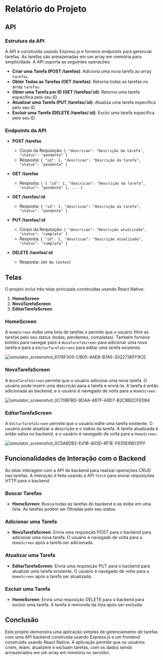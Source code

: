 # Relatório do Projeto

## API

### Estrutura da API

A API é construída usando Express.js e fornece endpoints para gerenciar tarefas. As tarefas são armazenadas em um array em memória para simplicidade. A API suporta as seguintes operações:

- **Criar uma Tarefa (POST /tarefas)**: Adiciona uma nova tarefa ao array `tarefas`.
- **Obter Todas as Tarefas (GET /tarefas)**: Retorna todas as tarefas no array `tarefas`.
- **Obter uma Tarefa por ID (GET /tarefas/:id)**: Retorna uma tarefa específica pelo seu ID.
- **Atualizar uma Tarefa (PUT /tarefas/:id)**: Atualiza uma tarefa específica pelo seu ID.
- **Excluir uma Tarefa (DELETE /tarefas/:id)**: Exclui uma tarefa específica pelo seu ID.

### Endpoints da API

- **POST /tarefas**
  - Corpo da Requisição: `{ "descricao": "Descrição da tarefa", "status": "pendente" }`
  - Resposta: `{ "id": 1, "descricao": "Descrição da tarefa", "status": "pendente" }`

- **GET /tarefas**
  - Resposta: `[ { "id": 1, "descricao": "Descrição da tarefa", "status": "pendente" }, ... ]`

- **GET /tarefas/:id**
  - Resposta: `{ "id": 1, "descricao": "Descrição da tarefa", "status": "pendente" }`

- **PUT /tarefas/:id**
  - Corpo da Requisição: `{ "descricao": "Descrição atualizada", "status": "completa" }`
  - Resposta: `{ "id": 1, "descricao": "Descrição atualizada", "status": "completa" }`

- **DELETE /tarefas/:id**
  - Resposta: `204 No Content`

## Telas

O projeto inclui três telas principais construídas usando React Native:

1. **HomeScreen**
2. **NovaTarefaScreen**
3. **EditarTarefaScreen**

### HomeScreen

A `HomeScreen` exibe uma lista de tarefas e permite que o usuário filtre as tarefas pelo seu status (todas, pendentes, completas). Também fornece botões para navegar para a `NovaTarefaScreen` para adicionar uma nova tarefa e para a `EditarTarefaScreen` para editar uma tarefa existente.

![simulator_screenshot_6176F005-CB05-4AEB-B7A5-3022736FF9CE](https://github.com/user-attachments/assets/496d808e-8f12-4636-b55c-d15d1e6b0b0f)

### NovaTarefaScreen

A `NovaTarefaScreen` permite que o usuário adicione uma nova tarefa. O usuário pode inserir uma descrição para a tarefa e enviá-la. A tarefa é então adicionada ao backend, e o usuário é navegado de volta para a `HomeScreen`.

![simulator_screenshot_0C70BFBD-9D4A-487F-A9D7-B2CBB2CFE084](https://github.com/user-attachments/assets/185724c9-f3da-4286-b099-778fa435c4bb)

### EditarTarefaScreen

A `EditarTarefaScreen` permite que o usuário edite uma tarefa existente. O usuário pode atualizar a descrição e o status da tarefa. A tarefa atualizada é então salva no backend, e o usuário é navegado de volta para a `HomeScreen`.

![simulator_screenshot_0C5A6DB2-E41B-403D-8F1E-F635E98D31FF](https://github.com/user-attachments/assets/aa8d98ad-2edb-47ca-9eeb-8b60993b6b00)

## Funcionalidades de Interação com o Backend

As telas interagem com a API do backend para realizar operações CRUD nas tarefas. A interação é feita usando a API `fetch` para enviar requisições HTTP para o backend.

### Buscar Tarefas

- **HomeScreen**: Busca todas as tarefas do backend e as exibe em uma lista. As tarefas podem ser filtradas pelo seu status.

### Adicionar uma Tarefa

- **NovaTarefaScreen**: Envia uma requisição POST para o backend para adicionar uma nova tarefa. O usuário é navegado de volta para a `HomeScreen` após a tarefa ser adicionada.

### Atualizar uma Tarefa

- **EditarTarefaScreen**: Envia uma requisição PUT para o backend para atualizar uma tarefa existente. O usuário é navegado de volta para a `HomeScreen` após a tarefa ser atualizada.

### Excluir uma Tarefa

- **HomeScreen**: Envia uma requisição DELETE para o backend para excluir uma tarefa. A tarefa é removida da lista após ser excluída.

## Conclusão

Este projeto demonstra uma aplicação simples de gerenciamento de tarefas com uma API backend construída usando Express.js e um frontend construído usando React Native. A aplicação permite que os usuários criem, leiam, atualizem e excluam tarefas, com os dados sendo armazenados em um array em memória no servidor.
